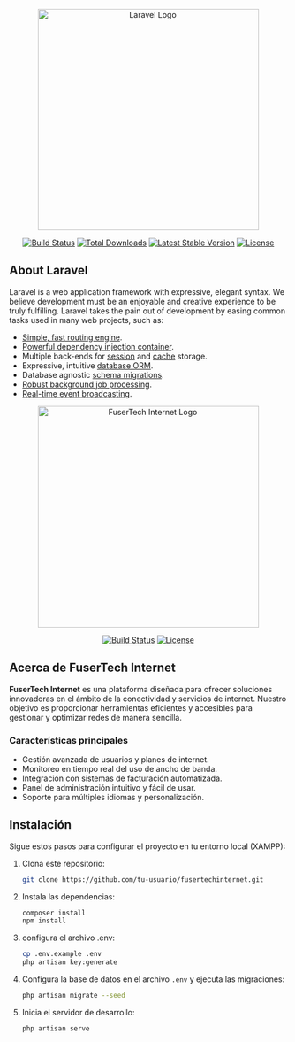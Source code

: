 <p align="center"><a href="https://laravel.com" target="_blank"><img src="https://raw.githubusercontent.com/laravel/art/master/logo-lockup/5%20SVG/2%20CMYK/1%20Full%20Color/laravel-logolockup-cmyk-red.svg" width="400" alt="Laravel Logo"></a></p>

<p align="center">
<a href="https://github.com/laravel/framework/actions"><img src="https://github.com/laravel/framework/workflows/tests/badge.svg" alt="Build Status"></a>
<a href="https://packagist.org/packages/laravel/framework"><img src="https://img.shields.io/packagist/dt/laravel/framework" alt="Total Downloads"></a>
<a href="https://packagist.org/packages/laravel/framework"><img src="https://img.shields.io/packagist/v/laravel/framework" alt="Latest Stable Version"></a>
<a href="https://packagist.org/packages/laravel/framework"><img src="https://img.shields.io/packagist/l/laravel/framework" alt="License"></a>
</p>

## About Laravel

Laravel is a web application framework with expressive, elegant syntax. We believe development must be an enjoyable and creative experience to be truly fulfilling. Laravel takes the pain out of development by easing common tasks used in many web projects, such as:

- [Simple, fast routing engine](https://laravel.com/docs/routing).
- [Powerful dependency injection container](https://laravel.com/docs/container).
- Multiple back-ends for [session](https://laravel.com/docs/session) and [cache](https://laravel.com/docs/cache) storage.
- Expressive, intuitive [database ORM](https://laravel.com/docs/eloquent).
- Database agnostic [schema migrations](https://laravel.com/docs/migrations).
- [Robust background job processing](https://laravel.com/docs/queues).
- [Real-time event broadcasting](https://laravel.com/docs/broadcasting).

<!-- Este parte es de prueba falata hacer commit-->
<p align="center"><a href="https://www.fusertech.com.pe/" target="_blank"><img src="https://fusertech.com.pe/fusertech/img/Logo_original.png" width="400" alt="FuserTech Internet Logo"></a></p>

<p align="center">
<a href="#"><img src="https://img.shields.io/badge/Build-Passing-brightgreen" alt="Build Status"></a>
<a href="#"><img src="https://img.shields.io/badge/License-MIT-blue" alt="License"></a>
</p>

## Acerca de FuserTech Internet

**FuserTech Internet** es una plataforma diseñada para ofrecer soluciones innovadoras en el ámbito de la conectividad y servicios de internet. Nuestro objetivo es proporcionar herramientas eficientes y accesibles para gestionar y optimizar redes de manera sencilla.

### Características principales

- Gestión avanzada de usuarios y planes de internet.
- Monitoreo en tiempo real del uso de ancho de banda.
- Integración con sistemas de facturación automatizada.
- Panel de administración intuitivo y fácil de usar.
- Soporte para múltiples idiomas y personalización.

## Instalación

Sigue estos pasos para configurar el proyecto en tu entorno local (XAMPP):

1. Clona este repositorio:
   ```bash
   git clone https://github.com/tu-usuario/fusertechinternet.git

2. Instala las dependencias:
    ``` bash
    composer install
    npm install

3. configura el archivo .env:
    ```bash
    cp .env.example .env
    php artisan key:generate

4. Configura la base de datos en el archivo `.env` y ejecuta las migraciones:
    ```bash
    php artisan migrate --seed

5. Inicia el servidor de desarrollo:
    ```bash
    php artisan serve